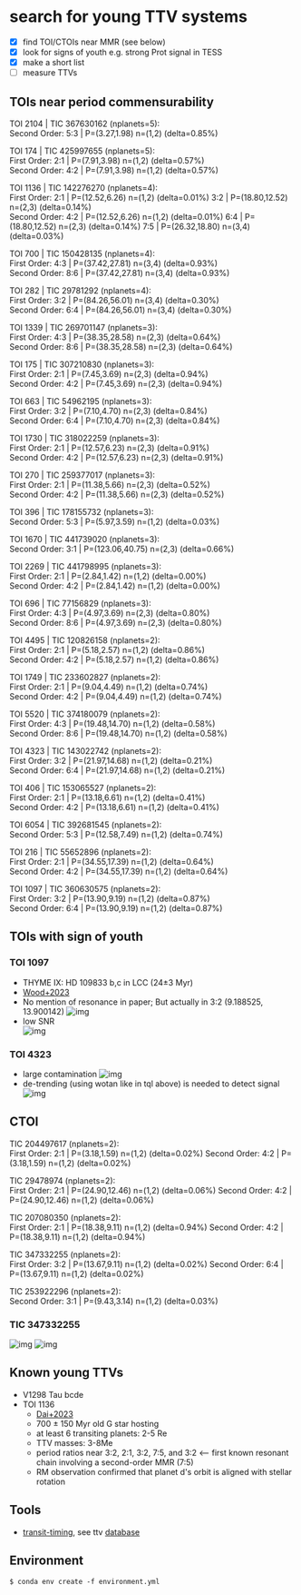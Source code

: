# search for young TTV systems
- [x] find TOI/CTOIs near MMR (see below)
- [x] look for signs of youth e.g. strong Prot signal in TESS
- [x] make a short list 
- [ ] measure TTVs
 
## TOIs near period commensurability
TOI 2104 | TIC 367630162 (nplanets=5):<br>
Second Order: 5:3 | P=(3.27,1.98) n=(1,2) (delta=0.85%)

TOI 174 | TIC 425997655 (nplanets=5):<br>
First Order: 2:1 | P=(7.91,3.98) n=(1,2) (delta=0.57%)<br>
Second Order: 4:2 | P=(7.91,3.98) n=(1,2) (delta=0.57%)

TOI 1136 | TIC 142276270 (nplanets=4):<br>
First Order: 2:1 | P=(12.52,6.26) n=(1,2) (delta=0.01%) 3:2 | P=(18.80,12.52) n=(2,3) (delta=0.14%)<br>
Second Order: 4:2 | P=(12.52,6.26) n=(1,2) (delta=0.01%) 6:4 | P=(18.80,12.52) n=(2,3) (delta=0.14%) 7:5 | P=(26.32,18.80) n=(3,4) (delta=0.03%)

TOI 700 | TIC 150428135 (nplanets=4):<br>
First Order: 4:3 | P=(37.42,27.81) n=(3,4) (delta=0.93%)<br>
Second Order: 8:6 | P=(37.42,27.81) n=(3,4) (delta=0.93%)

TOI 282 | TIC 29781292 (nplanets=4):<br>
First Order: 3:2 | P=(84.26,56.01) n=(3,4) (delta=0.30%)<br>
Second Order: 6:4 | P=(84.26,56.01) n=(3,4) (delta=0.30%)

TOI 1339 | TIC 269701147 (nplanets=3):<br>
First Order: 4:3 | P=(38.35,28.58) n=(2,3) (delta=0.64%)<br>
Second Order: 8:6 | P=(38.35,28.58) n=(2,3) (delta=0.64%)

TOI 175 | TIC 307210830 (nplanets=3):<br>
First Order: 2:1 | P=(7.45,3.69) n=(2,3) (delta=0.94%)<br>
Second Order: 4:2 | P=(7.45,3.69) n=(2,3) (delta=0.94%)

TOI 663 | TIC 54962195 (nplanets=3):<br>
First Order: 3:2 | P=(7.10,4.70) n=(2,3) (delta=0.84%)<br>
Second Order: 6:4 | P=(7.10,4.70) n=(2,3) (delta=0.84%)

TOI 1730 | TIC 318022259 (nplanets=3):<br>
First Order: 2:1 | P=(12.57,6.23) n=(2,3) (delta=0.91%)<br>
Second Order: 4:2 | P=(12.57,6.23) n=(2,3) (delta=0.91%)

TOI 270 | TIC 259377017 (nplanets=3):<br>
First Order: 2:1 | P=(11.38,5.66) n=(2,3) (delta=0.52%)<br>
Second Order: 4:2 | P=(11.38,5.66) n=(2,3) (delta=0.52%)

TOI 396 | TIC 178155732 (nplanets=3):<br>
Second Order: 5:3 | P=(5.97,3.59) n=(1,2) (delta=0.03%)

TOI 1670 | TIC 441739020 (nplanets=3):<br>
Second Order: 3:1 | P=(123.06,40.75) n=(2,3) (delta=0.66%)

TOI 2269 | TIC 441798995 (nplanets=3):<br>
First Order: 2:1 | P=(2.84,1.42) n=(1,2) (delta=0.00%)<br>
Second Order: 4:2 | P=(2.84,1.42) n=(1,2) (delta=0.00%)

TOI 696 | TIC 77156829 (nplanets=3):<br>
First Order: 4:3 | P=(4.97,3.69) n=(2,3) (delta=0.80%)<br>
Second Order: 8:6 | P=(4.97,3.69) n=(2,3) (delta=0.80%)

TOI 4495 | TIC 120826158 (nplanets=2):<br>
First Order: 2:1 | P=(5.18,2.57) n=(1,2) (delta=0.86%)<br>
Second Order: 4:2 | P=(5.18,2.57) n=(1,2) (delta=0.86%)

TOI 1749 | TIC 233602827 (nplanets=2):<br>
First Order: 2:1 | P=(9.04,4.49) n=(1,2) (delta=0.74%)<br>
Second Order: 4:2 | P=(9.04,4.49) n=(1,2) (delta=0.74%)

TOI 5520 | TIC 374180079 (nplanets=2):<br>
First Order: 4:3 | P=(19.48,14.70) n=(1,2) (delta=0.58%)<br>
Second Order: 8:6 | P=(19.48,14.70) n=(1,2) (delta=0.58%)

TOI 4323 | TIC 143022742 (nplanets=2):<br>
First Order: 3:2 | P=(21.97,14.68) n=(1,2) (delta=0.21%)<br>
Second Order: 6:4 | P=(21.97,14.68) n=(1,2) (delta=0.21%)

TOI 406 | TIC 153065527 (nplanets=2):<br>
First Order: 2:1 | P=(13.18,6.61) n=(1,2) (delta=0.41%)<br>
Second Order: 4:2 | P=(13.18,6.61) n=(1,2) (delta=0.41%)

TOI 6054 | TIC 392681545 (nplanets=2):<br>
Second Order: 5:3 | P=(12.58,7.49) n=(1,2) (delta=0.74%)

TOI 216 | TIC 55652896 (nplanets=2):<br>
First Order: 2:1 | P=(34.55,17.39) n=(1,2) (delta=0.64%)<br>
Second Order: 4:2 | P=(34.55,17.39) n=(1,2) (delta=0.64%)

TOI 1097 | TIC 360630575 (nplanets=2):<br>
First Order: 3:2 | P=(13.90,9.19) n=(1,2) (delta=0.87%)<br>
Second Order: 6:4 | P=(13.90,9.19) n=(1,2) (delta=0.87%)

## TOIs with sign of youth
### TOI 1097 
* THYME IX: HD 109833 b,c in LCC (24±3 Myr)
* [Wood+2023](https://ui.adsabs.harvard.edu/abs/2023AJ....165...85W/abstract)
* No mention of resonance in paper; But actually in 3:2 (9.188525, 13.900142)
![img](./tql/TIC360630575_s38_pdcsap_sc.png)
* low SNR <br>
![img](./data/tois/toi1097_multi.png)

### TOI 4323
* large contamination
![img](./tql/TIC143022742_s04_pdcsap_sc.png)
* de-trending (using wotan like in tql above) is needed to detect signal  <br>
![img](./data/tois/toi4323_multi.png)

## CTOI
TIC 204497617 (nplanets=2): <br>
First Order: 2:1 | P=(3.18,1.59) n=(1,2) (delta=0.02%)
Second Order: 4:2 | P=(3.18,1.59) n=(1,2) (delta=0.02%)

TIC 29478974 (nplanets=2): <br>
First Order: 2:1 | P=(24.90,12.46) n=(1,2) (delta=0.06%)
Second Order: 4:2 | P=(24.90,12.46) n=(1,2) (delta=0.06%)

TIC 207080350 (nplanets=2): <br>
First Order: 2:1 | P=(18.38,9.11) n=(1,2) (delta=0.94%)
Second Order: 4:2 | P=(18.38,9.11) n=(1,2) (delta=0.94%)

TIC 347332255 (nplanets=2): <br>
First Order: 3:2 | P=(13.67,9.11) n=(1,2) (delta=0.02%)
Second Order: 6:4 | P=(13.67,9.11) n=(1,2) (delta=0.02%)

TIC 253922296 (nplanets=2): <br>
Second Order: 3:1 | P=(9.43,3.14) n=(1,2) (delta=0.03%)

### TIC 347332255
![img](./tql/TIC347332255_s23_pdcsap_sc.png)
![img](./data/ctois/tic347332255_multi.png)

## Known young TTVs
* V1298 Tau bcde
* TOI 1136
  - [Dai+2023](https://ui.adsabs.harvard.edu/abs/2023AJ....165...33D/abstract)
  -  700 ± 150 Myr old G star hosting 
  -  at least 6 transiting planets: 2-5 Re
  -  TTV masses: 3-8Me 
  -  period ratios near 3:2, 2:1, 3:2, 7:5, and 3:2 <-- first known resonant chain involving a second-order MMR (7:5)
  - RM observation confirmed that planet d's orbit is aligned with stellar rotation

## Tools
- [transit-timing](https://github.com/transit-timing/tt), see ttv [database](https://github.com/transit-timing/tt/blob/master/3_database/table4.csv)

## Environment
```shell
$ conda env create -f environment.yml
```

